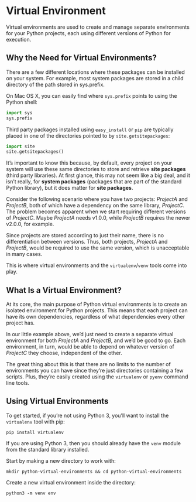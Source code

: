 # Virtual Environment

Virtual environments are used to create and manage separate environments for your Python projects, each using different versions of Python for execution.

## Why the Need for Virtual Environments?

There are a few different locations where these packages can be installed on your system. For example, most system packages are stored in a child directory of the path stored in sys.prefix.

On Mac OS X, you can easily find where `sys.prefix` points to using the Python shell:

```python
import sys
sys.prefix
```

Third party packages installed using `easy_install` or `pip` are typically placed in one of the directories pointed to by `site.getsitepackages`:

```python
import site
site.getsitepackages()
```

It’s important to know this because, by default, every project on your system will use these same directories to store and retrieve **site packages** (third party libraries). At first glance, this may not seem like a big deal, and it isn’t really, for **system packages** (packages that are part of the standard Python library), but it does matter for **site packages**.

Consider the following scenario where you have two projects: *ProjectA* and *ProjectB*, both of which have a dependency on the same library, *ProjectC*. The problem becomes apparent when we start requiring different versions of *ProjectC*. Maybe *ProjectA* needs v1.0.0, while *ProjectB* requires the newer v2.0.0, for example.

Since projects are stored according to just their name, there is no differentiation between versions. Thus, both projects, *ProjectA* and *ProjectB*, would be required to use the same version, which is unacceptable in many cases.

This is where virtual environments and the `virtualenv`/`venv` tools come into play.

## What Is a Virtual Environment?

At its core, the main purpose of Python virtual environments is to create an isolated environment for Python projects. This means that each project can have its own dependencies, regardless of what dependencies every other project has.

In our little example above, we’d just need to create a separate virtual environment for both *ProjectA* and *ProjectB*, and we’d be good to go. Each environment, in turn, would be able to depend on whatever version of *ProjectC* they choose, independent of the other.

The great thing about this is that there are no limits to the number of environments you can have since they’re just directories containing a few scripts. Plus, they’re easily created using the `virtualenv` or `pyenv` command line tools.

## Using Virtual Environments

To get started, if you’re not using Python 3, you’ll want to install the `virtualenv` tool with pip:

```console
pip install virtualenv
```

If you are using Python 3, then you should already have the `venv` module from the standard library installed.

Start by making a new directory to work with:

```console
mkdir python-virtual-environments && cd python-virtual-environments
```

Create a new virtual environment inside the directory:

```console
python3 -m venv env
```





